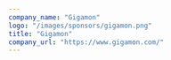 ```yaml
---
company_name: "Gigamon"
logo: "/images/sponsors/gigamon.png"
title: "Gigamon"
company_url: "https://www.gigamon.com/"
---
```

